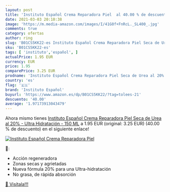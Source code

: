 ```yaml
---
layout: post
title: 'Instituto Español Crema Reparadora Piel  al 40.00 % de descuento'
date: 2021-03-03 20:10:38
image: 'https://m.media-amazon.com/images/I/41G0f+FnRcL._SL400_.jpg'
comments: true
category: ofertas
author: ring
slug: 'B01CS5KK22-es Instituto Español Crema Reparadora Piel Seca de Urea al...'
sku: 'B01CS5KK22-es'
tags: [ 'instituto','español', ]
actualPrice: 1.95 EUR
currency: EUR
price: 1.95
comparePrice: 3.25 EUR
prodname: 'Instituto Español Crema Reparadora Piel Seca de Urea al 20% - Ultra Hidratación - 150 ML'
country: 'es'
flag: '🇪🇸'
brand: 'Instituto Español'
buyurl: 'https://www.amazon.es/dp/B01CS5KK22/?tag=tolees-21'
descuento: '40.00'
average: '1.97173913043479'
---
```


Ahora mismo tienes [Instituto Español Crema Reparadora Piel Seca de Urea al 20% - Ultra Hidratación - 150 ML](https://www.amazon.es/dp/B01CS5KK22/?tag=tolees-21) a 1.95 EUR (original: 3.25 EUR) (40.00 %  de descuento) en el siguiente enlace!

[![Instituto Español Crema Reparadora Piel ](https://m.media-amazon.com/images/I/41G0f+FnRcL._SL400_.jpg)](https://www.amazon.es/dp/B01CS5KK22/?tag=tolees-21)

🔎:

- Acción regeneradora
- Zonas secas y agrietadas
- Nueva fórmula 20% para una Ultra-hidratación
- No grasa, de rápida absorción

[🛒 Visítala!!!](https://www.amazon.es/dp/B01CS5KK22/?tag=tolees-21)
